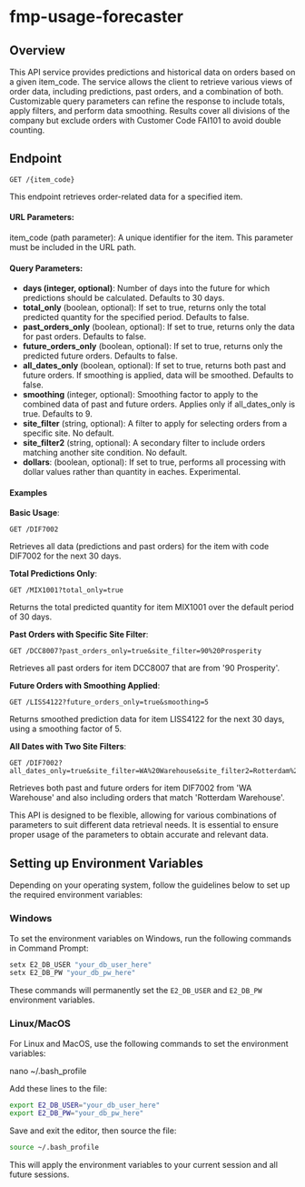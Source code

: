 # fmp-usage-forecaster

## Overview
This API service provides predictions and historical data on orders based on a given item_code. The service allows the client to retrieve various views of order data, including predictions, past orders, and a combination of both. Customizable query parameters can refine the response to include totals, apply filters, and perform data smoothing. Results cover all divisions of the company but exclude orders with Customer Code FAI101 to avoid double counting.

## Endpoint
```
GET /{item_code}
```

This endpoint retrieves order-related data for a specified item.

#### URL Parameters:
item_code (path parameter): A unique identifier for the item. This parameter must be included in the URL path.
#### Query Parameters:
- __days (integer, optional)__: Number of days into the future for which predictions should be calculated. Defaults to 30 days.
- __total_only__ (boolean, optional): If set to true, returns only the total predicted quantity for the specified period. Defaults to false.
- __past_orders_only__ (boolean, optional): If set to true, returns only the data for past orders. Defaults to false.
- __future_orders_only__ (boolean, optional): If set to true, returns only the predicted future orders. Defaults to false.
- __all_dates_only__ (boolean, optional): If set to true, returns both past and future orders. If smoothing is applied, data will be smoothed. Defaults to false.
- __smoothing__ (integer, optional): Smoothing factor to apply to the combined data of past and future orders. Applies only if all_dates_only is true. Defaults to 9.
- __site_filter__ (string, optional): A filter to apply for selecting orders from a specific site. No default.
- __site_filter2__ (string, optional): A secondary filter to include orders matching another site condition. No default.
- __dollars__: (boolean, optional): If set to true, performs all processing with dollar values rather than quantity in eaches. Experimental.

#### Examples
__Basic Usage__:
```
GET /DIF7002
```
Retrieves all data (predictions and past orders) for the item with code DIF7002 for the next 30 days.

__Total Predictions Only__:
```
GET /MIX1001?total_only=true
```
Returns the total predicted quantity for item MIX1001 over the default period of 30 days.

__Past Orders with Specific Site Filter__:
```
GET /DCC8007?past_orders_only=true&site_filter=90%20Prosperity
```
Retrieves all past orders for item DCC8007 that are from '90 Prosperity'.

__Future Orders with Smoothing Applied__:
```
GET /LISS4122?future_orders_only=true&smoothing=5
```
Returns smoothed prediction data for item LISS4122 for the next 30 days, using a smoothing factor of 5.

__All Dates with Two Site Filters__:
```
GET /DIF7002?all_dates_only=true&site_filter=WA%20Warehouse&site_filter2=Rotterdam%20Warehouse
```
Retrieves both past and future orders for item DIF7002 from 'WA Warehouse' and also including orders that match 'Rotterdam Warehouse'.

This API is designed to be flexible, allowing for various combinations of parameters to suit different data retrieval needs. It is essential to ensure proper usage of the parameters to obtain accurate and relevant data.

## Setting up Environment Variables

Depending on your operating system, follow the guidelines below to set up the required environment variables:

### Windows

To set the environment variables on Windows, run the following commands in Command Prompt:

```cmd
setx E2_DB_USER "your_db_user_here"
setx E2_DB_PW "your_db_pw_here"
```

These commands will permanently set the `E2_DB_USER` and `E2_DB_PW` environment variables.

### Linux/MacOS

For Linux and MacOS, use the following commands to set the environment variables:

nano ~/.bash_profile

Add these lines to the file:

```bash
export E2_DB_USER="your_db_user_here"
export E2_DB_PW="your_db_pw_here"
```

Save and exit the editor, then source the file:

```bash
source ~/.bash_profile
```

This will apply the environment variables to your current session and all future sessions.